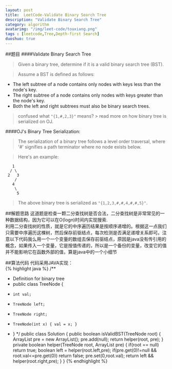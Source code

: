 ```yaml
---
layout: post
title:  LeetCode-Validate Binary Search Tree
description: "Validate Binary Search Tree"
category: algorithm
avatarimg: "/img/leet-code/touxiang.png"
tags : [leetcode,Tree,Depth-first Search]
duoshuo: true
---
```

##题目
####Validate Binary Search Tree
>Given a binary tree, determine if it is a valid binary search tree (BST).

>Assume a BST is defined as follows:
>
* The left subtree of a node contains only nodes with keys less than the node's key.   
* The right subtree of a node contains only nodes with keys greater than the node's key.   
* Both the left and right subtrees must also be binary search trees.
    
>confused what `"{1,#,2,3}"` means? > read more on how binary tree is serialized on OJ.
>
####OJ's Binary Tree Serialization:
>The serialization of a binary tree follows a level order traversal, where '#' signifies a path terminator where no node exists below.

>Here's an example:
>
	   1
	  / \
	 2   3
	    /
	   4
	    \
	     5

>The above binary tree is serialized as `"{1,2,3,#,#,4,#,#,5}"`.

<!-- more -->
	
##解题思路
这道题是检查一颗二分查找树是否合法，二分查找树是非常常见的一种数据结构，因为它可以在O(logn)时间内实现搜索.  
利用二分查找树的性质，就是它的中序遍历结果是按顺序递增的。根据这一点我们只需要中序遍历这棵树，然后保存前驱结点，每次检测是否满足递增关系即可。注意以下代码我么用一个一个变量的数组去保存前驱结点，原因是java没有传引用的概念，如果传入一个变量，它是按值传递的，所以是一个备份的变量，改变它的值并不能影响它在函数外部的值，算是java中的一个小细节

##算法代码
代码采用JAVA实现：    
{% highlight java %}
/**
 * Definition for binary tree
 * public class TreeNode {
 *     int val;
 *     TreeNode left;
 *     TreeNode right;
 *     TreeNode(int x) { val = x; }
 * }
 */
public class Solution {
   public boolean isValidBST(TreeNode root) {
        ArrayList<Integer> pre = new ArrayList<Integer>();
        pre.add(null);
        return helper(root, pre);
    }
    private boolean helper(TreeNode root, ArrayList<Integer> pre)
    {
        if(root == null)
            return true;
        boolean left = helper(root.left,pre);
        if(pre.get(0)!=null && root.val<=pre.get(0))
            return false;
        pre.set(0,root.val);
        return left && helper(root.right,pre);
    }
}
{% endhighlight %}



